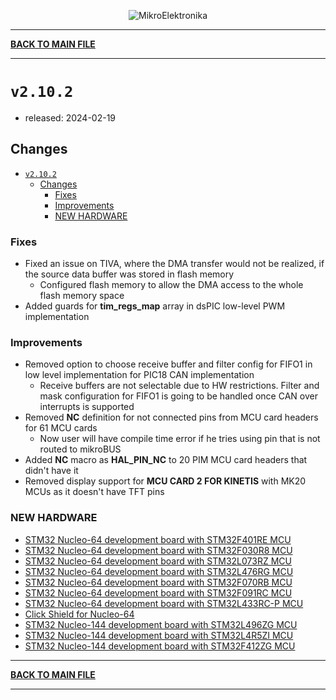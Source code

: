<p align="center">
  <img src="http://www.mikroe.com/img/designs/beta/logo_small.png?raw=true" alt="MikroElektronika"/>
</p>

---

**[BACK TO MAIN FILE](../../changelog.md)**

---

# `v2.10.2`

+ released: 2024-02-19

## Changes

+ [`v2.10.2`](#v2102)
  + [Changes](#changes)
    + [Fixes](#fixes)
    + [Improvements](#improvements)
    + [NEW HARDWARE](#new-hardware)

### Fixes

+ Fixed an issue on TIVA, where the DMA transfer would not be realized, if the source data buffer was stored in flash memory
  + Configured flash memory to allow the DMA access to the whole flash memory space
+ Added guards for **tim_regs_map** array in dsPIC low-level PWM implementation

### Improvements

+ Removed option to choose receive buffer and filter config for FIFO1 in low level implementation for PIC18 CAN implementation
  + Receive buffers are not selectable due to HW restrictions. Filter and mask configuration for FIFO1 is going to be handled once CAN over interrupts is supported
+ Removed **NC** definition for not connected pins from MCU card headers for 61 MCU cards
  + Now user will have compile time error if he tries using pin that is not routed to mikroBUS
+ Added **NC** macro as **HAL_PIN_NC** to 20 PIM MCU card headers that didn't have it
+ Removed display support for **MCU CARD 2 FOR KINETIS** with MK20 MCUs as it doesn't have TFT pins

### NEW HARDWARE

+ [STM32 Nucleo-64 development board with STM32F401RE MCU](https://www.st.com/en/evaluation-tools/nucleo-f401re.html)
+ [STM32 Nucleo-64 development board with STM32F030R8 MCU](https://www.st.com/en/evaluation-tools/nucleo-f030r8.html)
+ [STM32 Nucleo-64 development board with STM32L073RZ MCU](https://www.st.com/en/evaluation-tools/nucleo-l073rz.html)
+ [STM32 Nucleo-64 development board with STM32L476RG MCU](https://www.st.com/en/evaluation-tools/nucleo-l476rg.html)
+ [STM32 Nucleo-64 development board with STM32F070RB MCU](https://www.st.com/en/evaluation-tools/nucleo-f070rb.html)
+ [STM32 Nucleo-64 development board with STM32F091RC MCU](https://www.st.com/en/evaluation-tools/nucleo-f091rc.html)
+ [STM32 Nucleo-64 development board with STM32L433RC-P MCU](https://www.st.com/en/evaluation-tools/nucleo-l433rc-p.html)
+ [Click Shield for Nucleo-64](https://www.mikroe.com/click-shield-for-nucleo-64)
+ [STM32 Nucleo-144 development board with STM32L496ZG MCU](https://www.st.com/en/evaluation-tools/nucleo-l496zg.html)
+ [STM32 Nucleo-144 development board with STM32L4R5ZI MCU](https://www.st.com/en/evaluation-tools/nucleo-l4r5zi.html)
+ [STM32 Nucleo-144 development board with STM32F412ZG MCU](https://www.st.com/en/evaluation-tools/nucleo-f412zg.html)

---

**[BACK TO MAIN FILE](../../changelog.md)**

---
